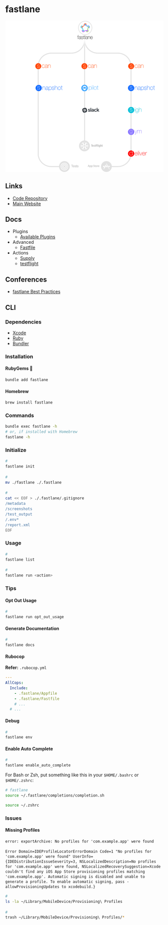 # fastlane

<!--
https://github.com/icyleaf/icyleaf.com/blob/master/content/posts/2016-07-11-intro-fastlane-automation-for-ios-and-android.md

https://github.com/ittybittyapps/appstoreconnect-cli
-->

<!--
https://github.com/search?o=desc&q=filename%3AFastfile+%22ruby%22&s=indexed&type=Code

https://github.com/rakutentech/ios-buildconfig/blob/master/fastlane/Fastfile
https://github.com/DHBW-VS/app
https://github.com/joreilly/GalwayBus
https://github.com/Automattic/pocket-casts-ios/
-->

![fastlane](/assets/images/fastlane/fastlane.png)

## Links

- [Code Repository](https://github.com/fastlane/fastlane)
- [Main Website](https://fastlane.tools)

## Docs

- Plugins
  - [Available Plugins](https://docs.fastlane.tools/plugins/available-plugins)
- Advanced
  - [Fastfile](https://docs.fastlane.tools/advanced/Fastfile/)
- Actions
  - [Supply](https://docs.fastlane.tools/actions/supply/)
  - [testflight](https://docs.fastlane.tools/actions/testflight/)

## Conferences

- [fastlane Best Practices](https://www.joshholtz.com/altconf-fastlane-best-practices/)

## CLI

### Dependencies

- [Xcode](/apple/xcode/README.md#cli)
- [Ruby](/ruby/README.md)
- [Bundler](/bundler.md)

### Installation

#### RubyGems 🌟

```sh
bundle add fastlane
```

#### Homebrew

```sh
brew install fastlane
```

### Commands

```sh
bundle exec fastlane -h
# or, if installed with Homebrew
fastlane -h
```

### Initialize

```sh
#
fastlane init

#
mv ./fastlane ./.fastlane

#
cat << EOF > ./.fastlane/.gitignore
/metadata
/screenshots
/test_output
/.env*
/report.xml
EOF
```

<!--
/Preview.html
/screenshots
/test_output
-->

### Usage

```sh
#
fastlane list

#
fastlane run <action>
```

### Tips

#### Opt Out Usage

```sh
#
fastlane run opt_out_usage
```

#### Generate Documentation

```sh
#
fastlane docs
```

#### Rubocop

**Refer:** `.rubocop.yml`

```yml
---
AllCops:
  Include:
    - .fastlane/Appfile
    - .fastlane/Fastfile
    # ...
  # ...
```

#### Debug

```sh
#
fastlane env
```

#### Enable Auto Complete

```sh
#
fastlane enable_auto_complete
```

For Bash or Zsh, put something like this in your `$HOME/.bashrc` or `$HOME/.zshrc`:

```sh
# fastlane
source ~/.fastlane/completions/completion.sh
```

```sh
source ~/.zshrc
```

### Issues

#### Missing Profiles

```log
error: exportArchive: No profiles for 'com.example.app' were found

Error Domain=IDEProfileLocatorErrorDomain Code=1 "No profiles for 'com.example.app' were found" UserInfo={IDEDistributionIssueSeverity=3, NSLocalizedDescription=No profiles for 'com.example.app' were found, NSLocalizedRecoverySuggestion=Xcode couldn't find any iOS App Store provisioning profiles matching 'com.example.app'. Automatic signing is disabled and unable to generate a profile. To enable automatic signing, pass -allowProvisioningUpdates to xcodebuild.}
```

```sh
#
ls -la ~/Library/MobileDevice/Provisioning\ Profiles

#
trash ~/Library/MobileDevice/Provisioning\ Profiles/*
```
